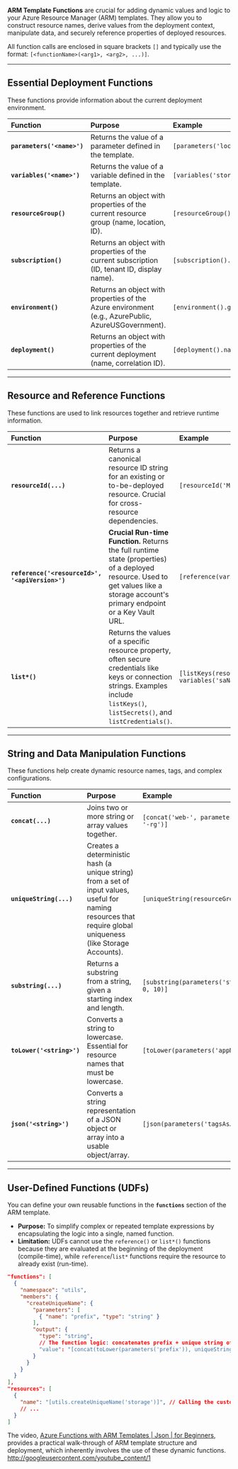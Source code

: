 **ARM Template Functions** are crucial for adding dynamic values and logic to your Azure Resource Manager (ARM) templates. They allow you to construct resource names, derive values from the deployment context, manipulate data, and securely reference properties of deployed resources.

All function calls are enclosed in square brackets `[]` and typically use the format: `[<functionName>(<arg1>, <arg2>, ...)]`.

-----

## Essential Deployment Functions

These functions provide information about the current deployment environment.

| Function | Purpose | Example |
| :--- | :--- | :--- |
| **`parameters('<name>')`** | Returns the value of a parameter defined in the template. | `[parameters('location')]` |
| **`variables('<name>')`** | Returns the value of a variable defined in the template. | `[variables('storageAccountName')]` |
| **`resourceGroup()`** | Returns an object with properties of the current resource group (name, location, ID). | `[resourceGroup().location]` |
| **`subscription()`** | Returns an object with properties of the current subscription (ID, tenant ID, display name). | `[subscription().subscriptionId]` |
| **`environment()`** | Returns an object with properties of the Azure environment (e.g., AzurePublic, AzureUSGovernment). | `[environment().gallery]` |
| **`deployment()`** | Returns an object with properties of the current deployment (name, correlation ID). | `[deployment().name]` |

-----

## Resource and Reference Functions

These functions are used to link resources together and retrieve runtime information.

| Function | Purpose | Example |
| :--- | :--- | :--- |
| **`resourceId(...)`** | Returns a canonical resource ID string for an existing or to-be-deployed resource. Crucial for cross-resource dependencies. | `[resourceId('Microsoft.Network/virtualNetworks', 'myVnet')]` |
| **`reference('<resourceId>', '<apiVersion>')`** | **Crucial Run-time Function.** Returns the full runtime state (properties) of a deployed resource. Used to get values like a storage account's primary endpoint or a Key Vault URL. | `[reference(variables('vnetId')).addressSpace.addressPrefixes[0]]` |
| **`list*()`** | Returns the values of a specific resource property, often secure credentials like keys or connection strings. Examples include `listKeys()`, `listSecrets()`, and `listCredentials()`. | `[listKeys(resourceId('Microsoft.Storage/storageAccounts', variables('saName')), '2023-01-01').keys[0].value]` |

-----

## String and Data Manipulation Functions

These functions help create dynamic resource names, tags, and complex configurations.

| Function | Purpose | Example |
| :--- | :--- | :--- |
| **`concat(...)`** | Joins two or more string or array values together. | `[concat('web-', parameters('envName'), '-rg')]` |
| **`uniqueString(...)`**| Creates a deterministic hash (a unique string) from a set of input values, useful for naming resources that require global uniqueness (like Storage Accounts). | `[uniqueString(resourceGroup().id)]` |
| **`substring(...)`** | Returns a substring from a string, given a starting index and length. | `[substring(parameters('storageName'), 0, 10)]` |
| **`toLower('<string>')`** | Converts a string to lowercase. Essential for resource names that must be lowercase. | `[toLower(parameters('appName'))]` |
| **`json('<string>')`** | Converts a string representation of a JSON object or array into a usable object/array. | `[json(parameters('tagsAsJsonString'))]` |

-----

## User-Defined Functions (UDFs)

You can define your own reusable functions in the **`functions`** section of the ARM template.

  * **Purpose:** To simplify complex or repeated template expressions by encapsulating the logic into a single, named function.
  * **Limitation:** UDFs cannot use the `reference()` or `list*()` functions because they are evaluated at the beginning of the deployment (compile-time), while `reference`/`list*` functions require the resource to already exist (run-time).

<!-- end list -->

```json
"functions": [
  {
    "namespace": "utils",
    "members": {
      "createUniqueName": {
        "parameters": [
          { "name": "prefix", "type": "string" }
        ],
        "output": {
          "type": "string",
          // The function logic: concatenates prefix + unique string of the resource group ID
          "value": "[concat(toLower(parameters('prefix')), uniqueString(resourceGroup().id))]"
        }
      }
    }
  }
],
"resources": [
  {
    "name": "[utils.createUniqueName('storage')]", // Calling the custom function
    // ...
  }
]
```

The video, [Azure Functions with ARM Templates | Json | for Beginners](https://www.youtube.com/watch?v=SqjjbwnY1u0), provides a practical walk-through of ARM template structure and deployment, which inherently involves the use of these dynamic functions.
http://googleusercontent.com/youtube_content/1
